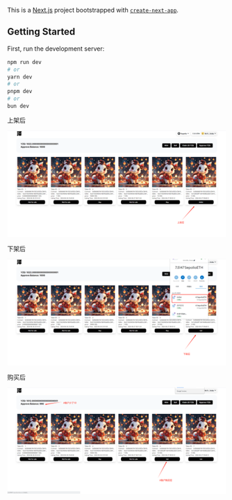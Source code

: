 This is a [Next.js](https://nextjs.org/) project bootstrapped with [`create-next-app`](https://github.com/vercel/next.js/tree/canary/packages/create-next-app).

## Getting Started

First, run the development server:

```bash
npm run dev
# or
yarn dev
# or
pnpm dev
# or
bun dev
```



上架后

![list](src\assets\images\list.png)

下架后

![unlist](src\assets\images\unlist.png)

购买后

![afterBuy](src\assets\images\afterBuy.png)
